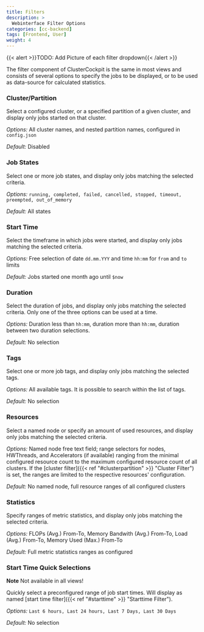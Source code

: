 ```yaml
---
title: Filters
description: >
  Webinterface Filter Options
categories: [cc-backend]
tags: [Frontend, User]
weight: 4
---
```


{{< alert >}}TODO: Add Picture of each filter dropdown{{< /alert >}}

The filter component of ClusterCockpit is the same in most views and consists of several options to specify the jobs to be displayed, or to be used as data-source for calculated statistics.

### Cluster/Partition

Select a configured cluster, or a specified partition of a given cluster, and display only jobs started on that cluster.

*Options:* All cluster names, and nested partition names, configured in `config.json`

*Default:* Disabled

### Job States

Select one or more job states, and display only jobs matching the selected criteria.

*Options:* `running, completed, failed, cancelled, stopped, timeout, preempted, out_of_memory`

*Default:* All states

### Start Time

Select the timeframe in which jobs were started, and display only jobs matching the selected criteria.

*Options:* Free selection of date `dd.mm.YYY` and time `hh:mm` for `from` and `to` limits

*Default:* Jobs started one month ago until `$now`

### Duration

Select the duration of jobs, and display only jobs matching the selected criteria. Only one of the three options can be used at a time.

*Options:* Duration less than `hh:mm`, duration more than `hh:mm`, duration between two duration selections.

*Default:* No selection

### Tags

Select one or more job tags, and display only jobs matching the selected tags.

*Options:* All available tags. It is possible to search within the list of tags.

*Default:* No selection

### Resources

Select a named node or specify an amount of used resources, and display only jobs matching the selected criteria.

*Options:* Named node free text field; range selectors for nodes, HWThreads, and Accelerators (if available) ranging from the minimal configured resource count to the maximum configured resource count of all clusters. If the [cluster filter]({{< ref "#clusterpartition" >}} "Cluster Filter") is set, the ranges are limited to the respective resources' configuration.

*Default:* No named node, full resource ranges of all configured clusters

### Statistics

Specify ranges of metric statistics, and display only jobs matching the selected criteria.

*Options:* FLOPs (Avg.) From-To, Memory Bandwith (Avg.) From-To, Load (Avg.) From-To, Memory Used (Max.) From-To

*Default:* Full metric statistics ranges as configured

### Start Time Quick Selections

**Note** Not available in all views!

Quickly select a preconfigured range of job start times. Will display as named [start time filter]({{< ref "#starttime" >}} "Starttime Filter").

*Options:* `Last 6 hours, Last 24 hours, Last 7 Days, Last 30 Days`

*Default:* No selection
